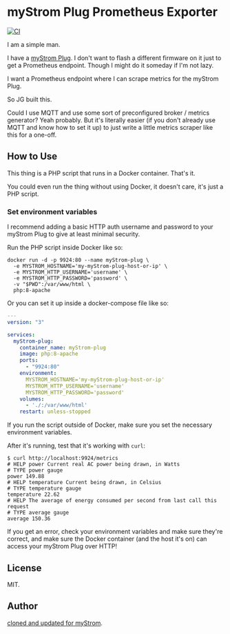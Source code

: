 # myStrom Plug Prometheus Exporter

[![CI](https://github.com/geerlingguy/shelly-plug-prometheus/actions/workflows/ci.yml/badge.svg?branch=master)](https://github.com/geerlingguy/shelly-plug-prometheus/actions/workflows/ci.yml)

I am a simple man.

I have a [myStrom Plug](https://mystrom.com/wifi-switch/). I don't want to flash a different firmware on it just to get a Prometheus endpoint. Though I might do it someday if I'm not lazy.

I want a Prometheus endpoint where I can scrape metrics for the myStrom Plug.

So JG built this.

Could I use MQTT and use some sort of preconfigured broker / metrics generator? Yeah probably. But it's literally easier (if you don't already use MQTT and know how to set it up) to just write a little metrics scraper like this for a one-off.

## How to Use

This thing is a PHP script that runs in a Docker container. That's it.

You could even run the thing without using Docker, it doesn't care, it's just a PHP script.

### Set environment variables

I recommend adding a basic HTTP auth username and password to your myStrom Plug to give at least minimal security.

Run the PHP script inside Docker like so:

```
docker run -d -p 9924:80 --name myStrom-plug \
  -e MYSTROM_HOSTNAME='my-myStrom-plug-host-or-ip' \
  -e MYSTROM_HTTP_USERNAME='username' \
  -e MYSTROM_HTTP_PASSWORD='password' \
  -v "$PWD":/var/www/html \
  php:8-apache
```

Or you can set it up inside a docker-compose file like so:

```yaml
---
version: "3"

services:
  myStrom-plug:
    container_name: myStrom-plug
    image: php:8-apache
    ports:
      - "9924:80"
    environment:
      MYSTROM_HOSTNAME='my-myStrom-plug-host-or-ip'
      MYSTROM_HTTP_USERNAME='username'
      MYSTROM_HTTP_PASSWORD='password'
    volumes:
      - './:/var/www/html'
    restart: unless-stopped
```

If you run the script outside of Docker, make sure you set the necessary environment variables.

After it's running, test that it's working with `curl`:

```
$ curl http://localhost:9924/metrics
# HELP power Current real AC power being drawn, in Watts
# TYPE power gauge
power 149.88
# HELP temperature Current being drawn, in Celsius
# TYPE temperature gauge
temperature 22.62
# HELP The average of energy consumed per second from last call this request
# TYPE average gauge
average 150.36
```

If you get an error, check your environment variables and make sure they're correct, and make sure the Docker container (and the host it's on) can access your myStrom Plug over HTTP!

## License

MIT.

## Author

[cloned and updated for myStrom](https://www.jeffgeerling.com).
